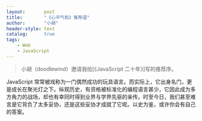 ```yaml
---
layout:       post
title:        "《心平气和》推荐语"
author:       "小胡"
header-style: text
catalog:      true
tags:
    - Web
    - JavaScript
---
```


> 小胡（doodlewind）邀请我给[《JavaScript 二十年》]写的推荐序。

JavaScript 常常被戏称为一门偶然成功的玩具语言。而实际上，它出身名门，更是成长在聚光灯之下。纵观历史，有资格被标准化的编程语言甚少，它因此成为多方角力的战场，却也有幸同时得到业界与学界先驱的亲传。时至今日，我们甚至难言是它背负了太多妥协，还是这些妥协才成就了它呢。以史为鉴，或许你会有自己的答案。


